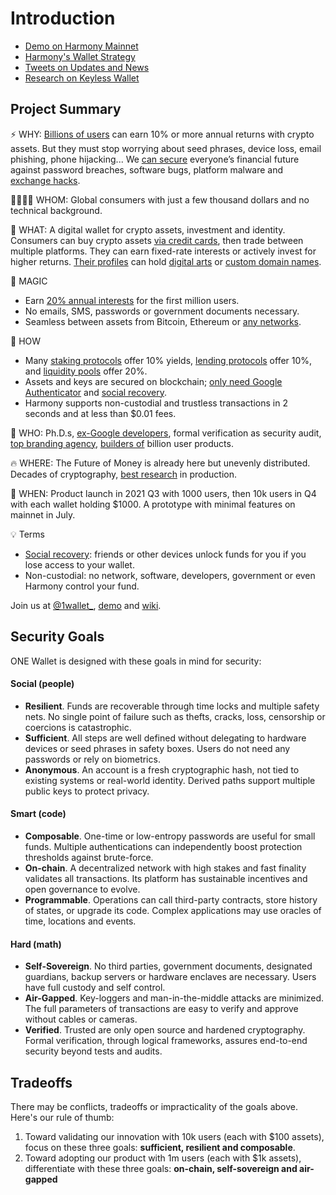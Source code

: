 # Introduction

* [Demo on Harmony Mainnet](https://1wallet.crazy.one/)
* [Harmony's Wallet Strategy](https://twitter.com/stse/status/1390810619834638336)
* [Tweets on Updates and News](https://twitter.com/1wallet_)
* [Research on Keyless Wallet](https://twitter.com/dionyziz/status/1400005462028914690)

## Project Summary

⚡ WHY: [Billions of users](https://www.blog.google/technology/next-billion-users/more-inclusive-global-digital-economy/) can earn 10% or more annual returns with crypto assets. But they must stop worrying about seed phrases, device loss, email phishing, phone hijacking... We [can secure](https://www.argent.xyz/blog/10-security-secrets/) everyone’s financial future against password breaches, software bugs, platform malware and [exchange hacks](https://blog.idex.io/all-posts/a-complete-list-of-cryptocurrency-exchange-hacks-updated).

👩‍👩‍👧‍👦 WHOM: Global consumers with just a few thousand dollars and no technical background.

💎 WHAT: A digital wallet for crypto assets, investment and identity. Consumers can buy crypto assets [via credit cards](https://medium.com/harmony-one/harmony-partners-with-simplex-allowing-users-to-buy-one-tokens-with-fiat-b74885d13dad), then trade between multiple platforms. They can earn fixed-rate interests or actively invest for higher returns. [Their profiles](https://blog.chain.link/digital-identity-on-the-blockchain/) can hold [digital arts](https://twitter.com/stse/status/1379603807391211520) or [custom domain names](https://twitter.com/stse/status/1370195631550078977).

🤯 MAGIC

* Earn [20% annual interests](https://twitter.com/terra_money/status/1372140986822914050) for the first million users.
* No emails, SMS, passwords or government documents necessary.
* Seamless between assets from Bitcoin, Ethereum or [any networks](https://harmony.one/bridge).

🔨 HOW

* Many [staking protocols](http://staking.harmony.one/) offer 10% yields, [lending protocols](https://twitter.com/stse/status/1381292506898333696) offer 10%, and [liquidity pools](https://defipulse.com/) offer 20%.
* Assets and keys are secured on blockchain; [only need Google Authenticator](https://twitter.com/stse/status/1373457002215534593) and [social recovery](https://www.argent.xyz/blog/a-new-era-for-crypto-security/).
* Harmony supports non-custodial and trustless transactions in 2 seconds and at less than $0.01 fees.

💪 WHO: Ph.D.s, [ex-Google developers](https://harmony.one/xoogler), formal verification as security audit, [top branding agency](https://twitter.com/stse/status/1376243579920674817), [builders of](https://timeless.space/) billion user products.

🔥 WHERE: The Future of Money is already here but unevenly distributed. Decades of cryptography, [best research](https://dionyziz.com/) in production.

🚀 WHEN: Product launch in 2021 Q3 with 1000 users, then 10k users in Q4 with each wallet holding $1000. A prototype with minimal features on mainnet in July. 

💡 Terms

* [Social recovery](https://harmony.one/social): friends or other devices unlock funds for you if you lose access to your wallet.
* Non-custodial: no network, software, developers, government or even Harmony control your fund.

Join us at [@1wallet\_](https://twitter.com/1wallet_), [demo](https://1wallet.crazy.one) and [wiki](https://harmony.one/1wallet-goals).

## Security Goals

ONE Wallet is designed with these goals in mind for security:

#### Social \(people\)

* **Resilient**. Funds are recoverable through time locks and multiple safety nets. No single point of failure such as thefts, cracks, loss, censorship or coercions is catastrophic.
* **Sufficient**. All steps are well defined without delegating to hardware devices or seed phrases in safety boxes. Users do not need any passwords or rely on biometrics.
* **Anonymous**. An account is a fresh cryptographic hash, not tied to existing systems or real-world identity. Derived paths support multiple public keys to protect privacy.

#### Smart \(code\)

* **Composable**. One-time or low-entropy passwords are useful for small funds. Multiple authentications can independently boost protection thresholds against brute-force.
* **On-chain**. A decentralized network with high stakes and fast finality validates all transactions. Its platform has sustainable incentives and open governance to evolve.
* **Programmable**. Operations can call third-party contracts, store history of states, or upgrade its code. Complex applications may use oracles of time, locations and events.

#### Hard \(math\)

* **Self-Sovereign**. No third parties, government documents, designated guardians, backup servers or hardware enclaves are necessary. Users have full custody and self control.
* **Air-Gapped**. Key-loggers and man-in-the-middle attacks are minimized. The full parameters of transactions are easy to verify and approve without cables or cameras.
* **Verified**. Trusted are only open source and hardened cryptography. Formal verification, through logical frameworks, assures end-to-end security beyond tests and audits.

## Tradeoffs

There may be conflicts, tradeoffs or impracticality of the goals above. Here's our rule of thumb:

1. Toward validating our innovation with 10k users \(each with $100 assets\), focus on these three goals: **sufficient, resilient and composable**.
2. Toward adopting our product with 1m users \(each with $1k assets\), differentiate with these three goals: **on-chain, self-sovereign and air-gapped**

